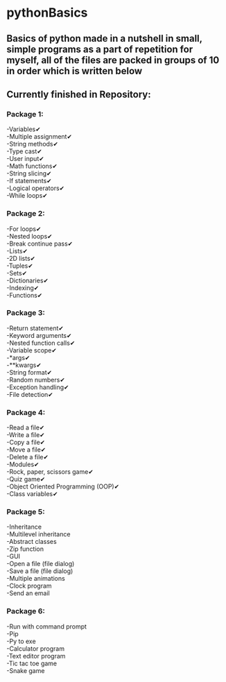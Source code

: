 # pythonBasics

## Basics of python made in a nutshell in small, simple programs as a part of repetition for myself, all of the files are packed in groups of 10 in order which is written below

## Currently finished in Repository:<br>

### Package 1:<br>
-Variables✔  <br>
-Multiple assignment✔  <br>
-String methods✔  <br>
-Type cast✔  <br>
-User input✔  <br>
-Math functions✔  <br>
-String slicing✔  <br>
-If statements✔  <br>
-Logical operators✔  <br>
-While loops✔ <br>

### Package 2:<br>
-For loops✔  <br>
-Nested loops✔  <br>
-Break continue pass✔  <br>
-Lists✔  <br>
-2D lists✔  <br>
-Tuples✔  <br>
-Sets✔  <br>
-Dictionaries✔  <br>
-Indexing✔  <br>
-Functions✔  <br>

### Package 3:<br>
-Return statement✔  <br>
-Keyword arguments✔  <br>
-Nested function calls✔  <br>
-Variable scope✔  <br>
-*args✔  <br>
-**kwargs✔  <br>
-String format✔  <br>
-Random numbers✔  <br>
-Exception handling✔  <br>
-File detection✔  <br>

### Package 4:<br>
-Read a file✔  <br>
-Write a file✔  <br>
-Copy a file✔  <br>
-Move a file✔  <br>
-Delete a file✔  <br>
-Modules✔  <br>
-Rock, paper, scissors game✔  <br>
-Quiz game✔  <br>
-Object Oriented Programming (OOP)✔  <br>
-Class variables✔  <br>

### Package 5:<br>
-Inheritance  <br>
-Multilevel inheritance  <br>
-Abstract classes  <br>
-Zip function  <br>
-GUI <br>
-Open a file (file dialog)  <br>
-Save a file (file dialog)  <br>
-Multiple animations  <br>
-Clock program  <br>
-Send an email  <br>

### Package 6:<br>
-Run with command prompt  <br>
-Pip  <br>
-Py to exe  <br>
-Calculator program  <br>
-Text editor program  <br>
-Tic tac toe game  <br>
-Snake game
